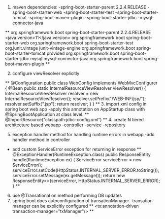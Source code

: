 1. maven dependencies:
   -spring-boot-starter-parent 2.2.4.RELEASE
   -spring-boot-starter-web
   -spring-boot-starter-test
   -spring-boot-starter-tomcat
   -spring-boot-maven-plugin
   -spring-boot-starter-jdbc
   -mysql-connector-java

**
  <parent>
    <groupId>org.springframework.boot</groupId>
    <artifactId>spring-boot-starter-parent</artifactId>
    <version>2.2.4.RELEASE</version>
    <relativePath/> <!-- lookup parent from repository -->
  </parent>
  <properties>
    <java.version>11</java.version>
  </properties>
  <dependencies>
    <dependency>
      <groupId>org.springframework.boot</groupId>
      <artifactId>spring-boot-starter-web</artifactId>
    </dependency>
    <dependency>
      <groupId>org.springframework.boot</groupId>
      <artifactId>spring-boot-starter-test</artifactId>
      <exclusions>
        <exclusion>
          <groupId>org.junit.vintage</groupId>
          <artifactId>junit-vintage-engine</artifactId>
        </exclusion>
      </exclusions>
    </dependency>
    <dependency>
      <groupId>org.springframework.boot</groupId>
      <artifactId>spring-boot-starter-tomcat</artifactId>
      <scope>provided</scope>
    </dependency>
    <dependency>
      <groupId>org.springframework.boot</groupId>
      <artifactId>spring-boot-starter-jdbc</artifactId>
    </dependency>
    <dependency>
      <groupId>mysql</groupId>
      <artifactId>mysql-connector-java</artifactId>
    </dependency>
  </dependencies>
  <build>
    <plugins>
      <plugin>
        <groupId>org.springframework.boot</groupId>
        <artifactId>spring-boot-maven-plugin</artifactId>
      </plugin>
    </plugins>
  </build>
**

2. configure  viewResolver explicitly

**
@Configuration
public class WebConfig implements WebMvcConfigurer {
    @Bean
    public static InternalResourceViewResolver viewResolver() {
        InternalResourceViewResolver resolver = new InternalResourceViewResolver();
        resolver.setPrefix("/WEB-INF/jsp/");
        resolver.setSuffix(".jsp");
        return resolver;
    }
}
**
3. import xml config in spring boot web app
-apply this annotation on AppStartup class with @SpringBootApplication at class level.
**
   @ImportResource("classpath:jdbc-config.xml")
**
4. create N tiered architecture based webapp 
   -controller
   -service
   -repository
   
5. exception handler method for handling runtime errors in webapp
 -add handler method in controller
 - add custom ServiceError exception for returning in response
**   
   @ExceptionHandler(RuntimeException.class)
   public ResponseEntity<ServiceError> handle(RuntimeException ex) {
        ServiceError serviceError = new ServiceError();
        serviceError.setCode(HttpStatus.INTERNAL_SERVER_ERROR.toString());
        serviceError.setMessage(ex.getMessage());
        return new ResponseEntity<>(serviceError, HttpStatus.INTERNAL_SERVER_ERROR);
   }
**
6. use @Transational on method performing DB updates
7. spring boot does autoconfiguration of transationManager 
 -transation manager can be explicitly configured 
**
   <tx:annotation-driven transaction-manager="txManager"/>
   <bean id="txManager" class="org.springframework.jdbc.datasource.DataSourceTransactionManager">
   <property name="dataSource" value="dataSource"/>
   </bean>
**